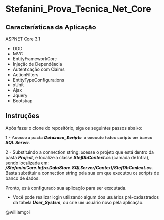 # Stefanini_Prova_Tecnica_Net_Core

## Características da Aplicação

ASPNET Core 3.1
  - DDD
  - MVC
  - EntityFrameworkCore
  - Injeção de Dependência
  - Autenticação com Claims
  - ActionFilters
  - EntityTypeConfigurations
  - xUnit
  - Ajax
  - Jquery
  - Bootstrap
   

## Instruções

Após fazer o clone do repositório, siga os seguintes passos abaixo:

1 - Acesse a pasta ***Database_Scripts***, e execute todos scripts em banco ***SQL Server***.

2 - Substituindo a connection string: acesse o projeto que está dentro da pasta ***Project***, e localize a classe ***StefDbContext.cs*** (camada de Infra), sendo localizada em: ***/StefaniniCore.Infra.DataStore.SQLServer/Context/StefDbContext.cs***. Basta substituir a connection string pela sua em que executou os scripts de banco de dados.

Pronto, está configurado sua aplicação para ser executada.

* Você pode realizar login utilizando algum dos usuários pré-cadastrados da tabela ***User_System***, ou crie um usuário novo pela aplicação.

@williamgoi
